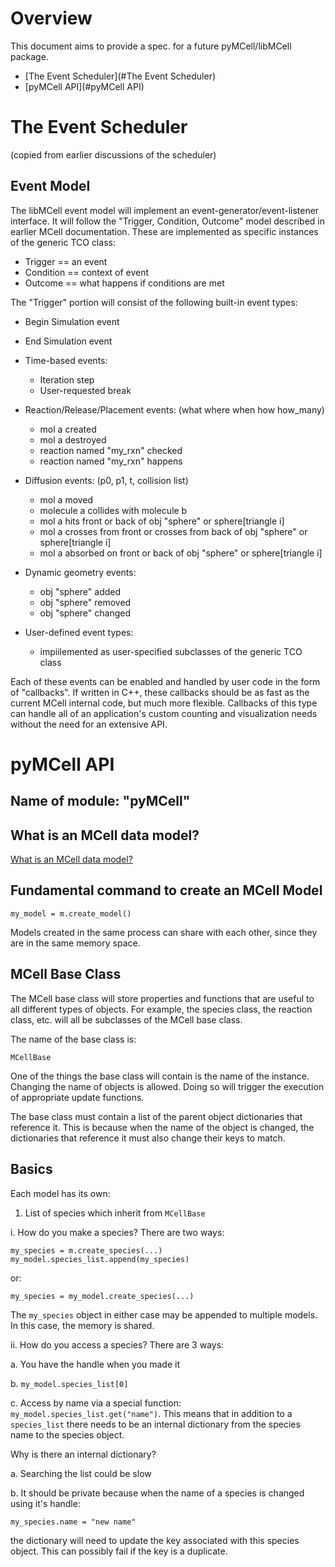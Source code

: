 # Overview

This document aims to provide a spec. for a future pyMCell/libMCell package.

* [The Event Scheduler](#The Event Scheduler)
* [pyMCell API](#pyMCell API)

# The Event Scheduler

(copied from earlier discussions of the scheduler)

## Event Model

The libMCell event model will implement an event-generator/event-listener interface. It will follow the "Trigger, Condition, Outcome" model described in earlier MCell documentation. These are implemented as specific instances of the generic TCO class:

* Trigger == an event
* Condition == context of event
* Outcome == what happens if conditions are met

The "Trigger" portion will consist of the following built-in event types:

* Begin Simulation event

* End Simulation event

* Time-based events:
    * Iteration step
    * User-requested break

* Reaction/Release/Placement events: (what where when how how_many)
    * mol a created
    * mol a destroyed
    * reaction named "my_rxn" checked
    * reaction named "my_rxn" happens 

* Diffusion events: (p0, p1, t, collision list)
    * mol a moved
    * molecule a collides with molecule b
    * mol a hits front or back of obj "sphere" or sphere[triangle i]
    * mol a crosses from front or crosses from back of obj "sphere" or sphere[triangle i]
    * mol a absorbed on front or back of obj "sphere" or sphere[triangle i]

* Dynamic geometry events:
    * obj "sphere" added
    * obj "sphere" removed
    * obj "sphere" changed

* User-defined event types:
    * impiilemented as user-specified subclasses of the generic TCO class

Each of these events can be enabled and handled by user code in the form of "callbacks". If written in C++, these callbacks should be as fast as the current MCell internal code, but much more flexible. Callbacks of this type can handle all of an application's custom counting and visualization needs without the need for an extensive API.








# pyMCell API

## Name of module: "pyMCell"

## What is an MCell data model?

[What is an MCell data model?](./model.md)

## Fundamental command to create an MCell Model

```
my_model = m.create_model()
```

Models created in the same process can share with each other, since they are in the same memory space.

## MCell Base Class

The MCell base class will store properties and functions that are useful to all different types of objects. For example, the species class, the reaction class, etc. will all be subclasses of the MCell base class.

The name of the base class is:
```
MCellBase
```

One of the things the base class will contain is the name of the instance. Changing the name of objects is allowed. Doing so will trigger the execution of appropriate update functions.

The base class must contain a list of the parent object dictionaries that reference it. This is because when the name of the object is changed, the dictionaries that reference it must also change their keys to match.

## Basics

Each model has its own:

1. List of species which inherit from `MCellBase`

 i. How do you make a species? There are two ways:
 ```
 my_species = m.create_species(...)
 my_model.species_list.append(my_species)
 ```
 or:
 ```
 my_species = my_model.create_species(...)
 ```

 The `my_species` object in either case may be appended to multiple models. In this case, the memory is shared.

 ii. How do you access a species? There are 3 ways:
 
  a. You have the handle when you made it
  
  b. `my_model.species_list[0]`
  
  c. Access by name via a special function: `my_model.species_list.get("name")`. This means that in addition to a `species_list` there needs to be an internal dictionary from the species name to the species object.

  Why is there an internal dictionary?
  
   a. Searching the list could be slow
  
   b. It should be private because when the name of a species is changed using it's handle:
   ```
   my_species.name = "new name"
   ```
   the dictionary will need to update the key associated with this species object. This can possibly fail if the key is a duplicate.


